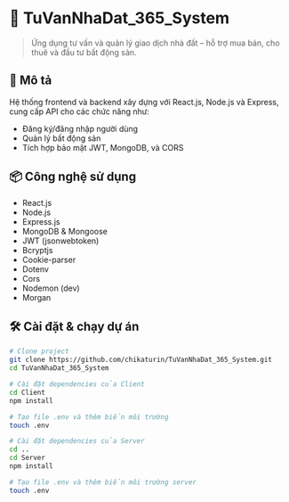 # 🏡 TuVanNhaDat_365_System

> Ứng dụng tư vấn và quản lý giao dịch nhà đất – hỗ trợ mua bán, cho thuê và đầu tư bất động sản.

## 🚀 Mô tả

Hệ thống frontend và backend xây dựng với React.js, Node.js và Express, cung cấp API cho các chức năng như:

- Đăng ký/đăng nhập người dùng
- Quản lý bất động sản
- Tích hợp bảo mật JWT, MongoDB, và CORS

## 📦 Công nghệ sử dụng

- React.js
- Node.js
- Express.js
- MongoDB & Mongoose
- JWT (jsonwebtoken)
- Bcryptjs
- Cookie-parser
- Dotenv
- Cors
- Nodemon (dev)
- Morgan

## 🛠️ Cài đặt & chạy dự án

```bash
# Clone project
git clone https://github.com/chikaturin/TuVanNhaDat_365_System.git
cd TuVanNhaDat_365_System

# Cài đặt dependencies của Client
cd Client
npm install

# Tạo file .env và thêm biến môi trường
touch .env

# Cài đặt dependencies của Server
cd ..
cd Server
npm install

# Tạo file .env và thêm biến môi trường server
touch .env
```
